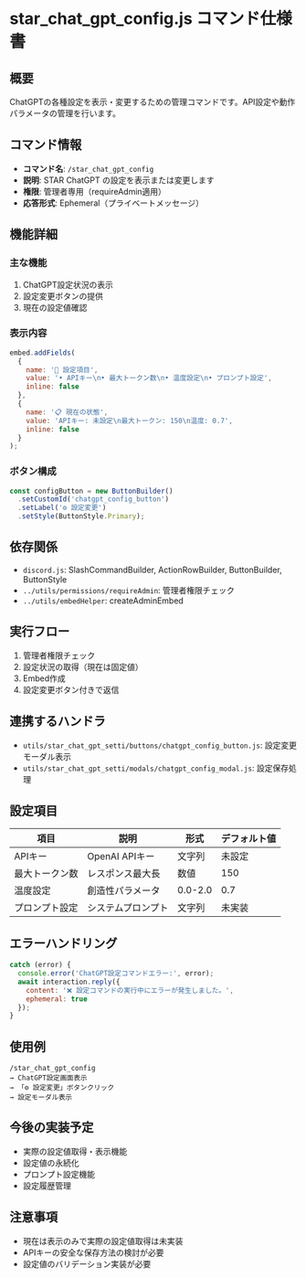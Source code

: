 # star_chat_gpt_config.js コマンド仕様書

## 概要
ChatGPTの各種設定を表示・変更するための管理コマンドです。API設定や動作パラメータの管理を行います。

## コマンド情報
- **コマンド名**: `/star_chat_gpt_config`
- **説明**: STAR ChatGPT の設定を表示または変更します
- **権限**: 管理者専用（requireAdmin適用）
- **応答形式**: Ephemeral（プライベートメッセージ）

## 機能詳細

### 主な機能
1. ChatGPT設定状況の表示
2. 設定変更ボタンの提供
3. 現在の設定値確認

### 表示内容
```javascript
embed.addFields(
  {
    name: '🔧 設定項目',
    value: '• APIキー\n• 最大トークン数\n• 温度設定\n• プロンプト設定',
    inline: false
  },
  {
    name: '📋 現在の状態',
    value: 'APIキー: 未設定\n最大トークン: 150\n温度: 0.7',
    inline: false
  }
);
```

### ボタン構成
```javascript
const configButton = new ButtonBuilder()
  .setCustomId('chatgpt_config_button')
  .setLabel('⚙️ 設定変更')
  .setStyle(ButtonStyle.Primary);
```

## 依存関係
- `discord.js`: SlashCommandBuilder, ActionRowBuilder, ButtonBuilder, ButtonStyle
- `../utils/permissions/requireAdmin`: 管理者権限チェック
- `../utils/embedHelper`: createAdminEmbed

## 実行フロー
1. 管理者権限チェック
2. 設定状況の取得（現在は固定値）
3. Embed作成
4. 設定変更ボタン付きで返信

## 連携するハンドラ
- `utils/star_chat_gpt_setti/buttons/chatgpt_config_button.js`: 設定変更モーダル表示
- `utils/star_chat_gpt_setti/modals/chatgpt_config_modal.js`: 設定保存処理

## 設定項目
| 項目 | 説明 | 形式 | デフォルト値 |
|------|------|------|-------------|
| APIキー | OpenAI APIキー | 文字列 | 未設定 |
| 最大トークン数 | レスポンス最大長 | 数値 | 150 |
| 温度設定 | 創造性パラメータ | 0.0-2.0 | 0.7 |
| プロンプト設定 | システムプロンプト | 文字列 | 未実装 |

## エラーハンドリング
```javascript
catch (error) {
  console.error('ChatGPT設定コマンドエラー:', error);
  await interaction.reply({
    content: '❌ 設定コマンドの実行中にエラーが発生しました。',
    ephemeral: true
  });
}
```

## 使用例
```
/star_chat_gpt_config
→ ChatGPT設定画面表示
→ 「⚙️ 設定変更」ボタンクリック
→ 設定モーダル表示
```

## 今後の実装予定
- 実際の設定値取得・表示機能
- 設定値の永続化
- プロンプト設定機能
- 設定履歴管理

## 注意事項
- 現在は表示のみで実際の設定値取得は未実装
- APIキーの安全な保存方法の検討が必要
- 設定値のバリデーション実装が必要
